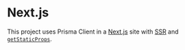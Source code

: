 # Next.js

This project uses Prisma Client in a [Next.js](https://nextjs.org/) site with [SSR](https://nextjs.org/docs/basic-features/pages#server-side-rendering) and [`getStaticProps`](https://nextjs.org/docs/basic-features/data-fetching#getstaticprops-static-generation).

